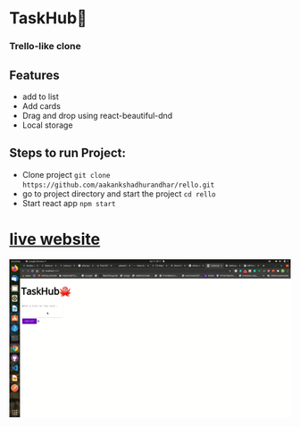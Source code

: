 # **TaskHub:orangutan:**


### Trello-like clone 
## Features
* add to list 
* Add cards
* Drag and drop using react-beautiful-dnd
* Local storage
  

## Steps to run Project:
* Clone project
`git clone https://github.com/aakankshadhurandhar/rello.git`
* go to project directory and start the project
  `cd rello`
* Start react app
   `npm start`

# [live website](https://taskhub.netlify.app/)

![demo](gif/Kazam_screencast_00001.gif)